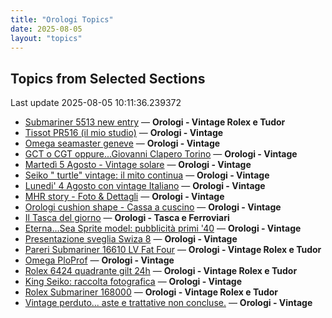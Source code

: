 ```yaml
---
title: "Orologi Topics"
date: 2025-08-05
layout: "topics"
---
```


## Topics from Selected Sections

Last update 2025-08-05 10:11:36.239372

- [Submariner 5513 new entry](https://orologi.forumfree.it/?t=80758006) — **Orologi - Vintage Rolex e Tudor**
- [Tissot PR516 (il mio studio)](https://orologi.forumfree.it/?t=78096443) — **Orologi - Vintage**
- [Omega seamaster geneve](https://orologi.forumfree.it/?t=80782213) — **Orologi - Vintage**
- [GCT o CGT oppure...Giovanni Clapero Torino](https://orologi.forumfree.it/?t=80344475) — **Orologi - Vintage**
- [Martedì 5 Agosto - Vintage solare](https://orologi.forumfree.it/?t=80782491) — **Orologi - Vintage**
- [Seiko " turtle" vintage: il mito continua](https://orologi.forumfree.it/?t=80781201) — **Orologi - Vintage**
- [Lunedi' 4 Agosto con vintage Italiano](https://orologi.forumfree.it/?t=80781526) — **Orologi - Vintage**
- [MHR story - Foto & Dettagli](https://orologi.forumfree.it/?t=8918058) — **Orologi - Vintage**
- [Orologi cushion shape - Cassa a cuscino](https://orologi.forumfree.it/?t=80777444) — **Orologi - Vintage**
- [Il Tasca del giorno](https://orologi.forumfree.it/?t=80702163) — **Orologi - Tasca e Ferroviari**
- [Eterna...Sea Sprite model: pubblicità primi '40](https://orologi.forumfree.it/?t=80782229) — **Orologi - Vintage**
- [Presentazione sveglia Swiza 8](https://orologi.forumfree.it/?t=80426487) — **Orologi - Vintage**
- [Pareri Submariner 16610 LV Fat Four](https://orologi.forumfree.it/?t=80776633) — **Orologi - Vintage Rolex e Tudor**
- [Omega PloProf](https://orologi.forumfree.it/?t=80781475) — **Orologi - Vintage**
- [Rolex 6424 quadrante gilt 24h](https://orologi.forumfree.it/?t=80782475) — **Orologi - Vintage Rolex e Tudor**
- [King Seiko: raccolta fotografica](https://orologi.forumfree.it/?t=78946994) — **Orologi - Vintage**
- [Rolex Submariner 168000](https://orologi.forumfree.it/?t=80709399) — **Orologi - Vintage Rolex e Tudor**
- [Vintage perduto... aste e trattative non concluse.](https://orologi.forumfree.it/?t=80507966) — **Orologi - Vintage**
